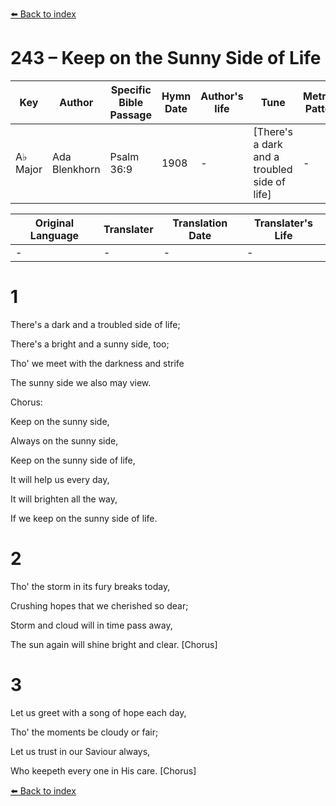 [⬅️ Back to index](../README.md)

# 243 – Keep on the Sunny Side of Life

Key | Author   | Specific Bible Passage     |Hymn Date |Author's life |Tune |Metrical Pattern   |Composer/Source
-- | --------- | ---------------------------|----------|--------------|-----|-------------------|-------------  
A♭ Major |Ada Blenkhorn |Psalm 36:9 |1908 |- |[There's a dark and a troubled side of life] |- |J. Howard Entwisle

Original Language | Translater | Translation Date   | Translater's Life  
----------------- | --------- | --------------------|-------------     
\- |- |- |-




# 1

There's a dark and a troubled side of life;

There's a bright and a sunny side, too;

Tho' we meet with the darkness and strife

The sunny side we also may view.



Chorus:

Keep on the sunny side,

Always on the sunny side,

Keep on the sunny side of life,

It will help us every day,

It will brighten all the way,

If we keep on the sunny side of life.



# 2

Tho' the storm in its fury breaks today,

Crushing hopes that we cherished so dear;

Storm and cloud will in time pass away,

The sun again will shine bright and clear.  [Chorus]



# 3

Let us greet with a song of hope each day,

Tho' the moments be cloudy or fair;

Let us trust in our Saviour always,

Who keepeth every one in His care.  [Chorus]

[⬅️ Back to index](../README.md)
